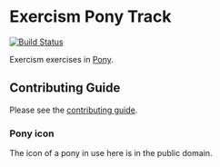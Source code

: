 # Exercism Pony Track

[![Build Status](https://travis-ci.org/exercism/pony.svg?branch=master)](https://travis-ci.org/exercism/pony)

Exercism exercises in [Pony](https://www.ponylang.org/).

## Contributing Guide

Please see the [contributing guide](https://github.com/exercism/docs/blob/master/contributing-to-language-tracks/README.md).


### Pony icon
The icon of a pony in use here is in the public domain.

